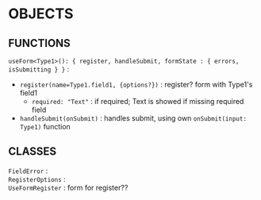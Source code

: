 # OBJECTS

## FUNCTIONS

`useForm<Type1>(): { register, handleSubmit, formState : { errors, isSubmitting } }` :   
*	`register(name=Type1.field1, {options?})` : register? form with Type1's field1  
	*	`required: "Text"` : if required; Text is showed if missing required field  
*	`handleSubmit(onSubmit)` : handles submit, using own `onSubmit(input: Type1)` function  

## CLASSES
`FieldError` :   
`RegisterOptions` :   
`UseFormRegister` : form for register??  
